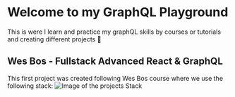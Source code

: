 # Welcome to my GraphQL Playground

This is were I learn and practice my graphQL skills by courses or tutorials and creating different projects 🚀

## Wes Bos - Fullstack Advanced React & GraphQL

This first project was created following Wes Bos course where we use the following stack:
![Image of the projects Stack](https://i.imgur.com/CXXvEGo.png)
